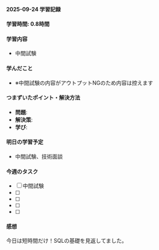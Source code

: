 #### 2025-09-24 学習記録
#### 学習時間: 0.8時間
#### 学習内容
- 中間試験
#### 学んだこと
- ※中間試験の内容がアウトプットNGのため内容は控えます
#### つまずいたポイント・解決方法
- **問題**:
- **解決策**:
- **学び**:
#### 明日の学習予定
- 中間試験、技術面談
#### 今週のタスク
- [ ] 中間試験
- [ ] 
- [ ] 
- [ ] 
- [ ] 
#### 感想
今日は短時間だけ！SQLの基礎を見返してました。


